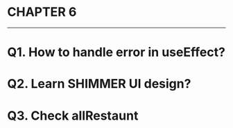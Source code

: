 # CHAPTER 6
---
# Q1. How to handle error in useEffect?

# Q2. Learn SHIMMER UI design?

# Q3. Check allRestaunt 